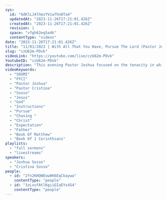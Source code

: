 ```yaml
---
sys:
  id: "6dKlLJ4lhmzYVcw7hnDTa4"
  updatedAt: "2023-11-26T17:21:01.426Z"
  createdAt: "2023-11-26T17:21:01.426Z"
  revision: 1
  space: "vfgh62eq5a4k"
  contentType: "videos"
date: "2023-11-26T17:21:01.426Z"
title: "11/01/2023 | With All That You Have, Pursue The Lord (Pastor Joshua Sosso)"
slug: "czU62m-PDvk"
videoLink: "https://youtube.com/live/czU62m-PDvk"
YoutubeID: "czU62m-PDvk"
description: "This evening Pastor Joshua focused on the tenacity in which we chase the Kingdom of God. The truth is most of us have not. Look at the state of the world, if the body of Christ has been chasing God with all that we have, the world would not been in the state that it is in. There is no one to blame other than ourselves. What are we expecting out of ourselves? We each have been given a word to take and change this world back to Christ. Few of us have pressured ourselves to actually give our hearts completely over to God, and chase Him with ALL that we have. Our expectations of ourselves need to be raised. Our expectations should be that of Matthew 13:8. We need to be the good seed and be expecting 100, 60, 30 times of sowed fruit. The time is now for signs and miracles. When our Father anoints us (as we all are) we don't have to try to prove ourselves, God will prove Himself through you. When seeking God's move, don't try to emulate things that worked in the past, listen the Holy Spirit. This sermon was released at Freedom Fellowship Church International on November 1, 2023 by Pastor Joshua Sosso. \n"
videoKeywords:
  - "SOGMI"
  - "FFCI"
  - "Pastor Joshua"
  - "Pastor Cristina"
  - "Sosso"
  - "Jesus"
  - "God"
  - "Instructions"
  - "Pursue"
  - "Chasing "
  - "Christ"
  - "Expectation"
  - "Father"
  - "Book Of Matthew"
  - "Book Of 1 Corinthians"
playlists:
  - "full sermons"
  - "livestreams"
speakers:
  - "Joshua Sosso"
  - "Cristina Sosso"
people:
  - id: "2fn2KHOWEow0K6EqCkaywa"
    contentType: "people"
  - id: "3zLvufAtlKgiiGIaEYs4S4"
    contentType: "people"
---
```

